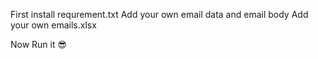 First install requrement.txt
Add your own email data and email body
Add your own emails.xlsx

Now Run it 😎